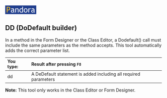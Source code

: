 [![Pandora](Images/pandora2.png)](../../blob/main/readme.md)
## DD (DoDefault builder)  

In a method in the Form Designer or the Class Editor, a Dodefault() call must include the same parameters as the method accepts. This tool automatically adds the correct parameter list.

| You type:                |        Result after pressing `F8`                                |
|:-------------------------|:----------------------------------------------------------|
| dd                     | A DeDefault statement is added including all required parameters|
 

**Note:** This tool only works in the Class Editor or Form Designer.
